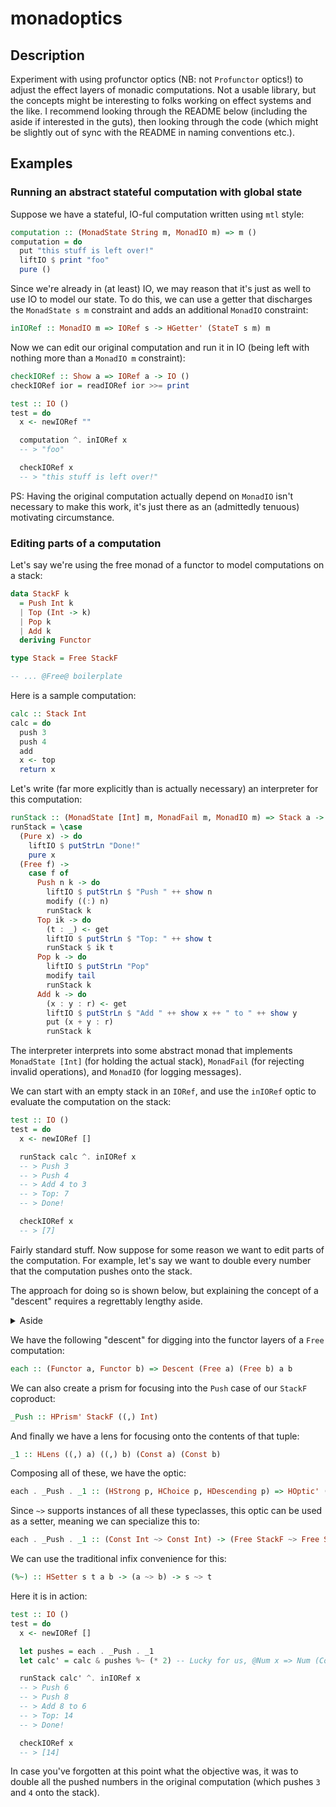 # monadoptics

## Description
Experiment with using profunctor optics (NB: not `Profunctor` optics!) to adjust the effect layers of monadic computations. Not a usable library, but the concepts might be interesting to folks working on effect systems and the like. I recommend looking through the README below (including the aside if interested in the guts), then looking through the code (which might be slightly out of sync with the README in naming conventions etc.).

## Examples

### Running an abstract stateful computation with global state

Suppose we have a stateful, IO-ful computation written using `mtl` style:

```hs
computation :: (MonadState String m, MonadIO m) => m ()
computation = do
  put "this stuff is left over!"
  liftIO $ print "foo"
  pure ()
```

Since we're already in (at least) IO, we may reason that it's just as well to use IO to model our state. To do this, we can use a getter that discharges the `MonadState s m` constraint and adds an additional `MonadIO` constraint:

```hs
inIORef :: MonadIO m => IORef s -> HGetter' (StateT s m) m
```

Now we can edit our original computation and run it in IO (being left with nothing more than a `MonadIO m` constraint):

```hs
checkIORef :: Show a => IORef a -> IO ()
checkIORef ior = readIORef ior >>= print

test :: IO ()
test = do
  x <- newIORef ""

  computation ^. inIORef x
  -- > "foo"

  checkIORef x
  -- > "this stuff is left over!"
```

PS: Having the original computation actually depend on `MonadIO` isn't necessary to make this work, it's just there as an (admittedly tenuous) motivating circumstance.

### Editing parts of a computation

Let's say we're using the free monad of a functor to model computations on a stack:

```hs
data StackF k
  = Push Int k
  | Top (Int -> k)
  | Pop k
  | Add k
  deriving Functor

type Stack = Free StackF

-- ... @Free@ boilerplate
```

Here is a sample computation:

```hs
calc :: Stack Int
calc = do
  push 3
  push 4
  add
  x <- top
  return x
```

Let's write (far more explicitly than is actually necessary) an interpreter for this computation:

```hs
runStack :: (MonadState [Int] m, MonadFail m, MonadIO m) => Stack a -> m a
runStack = \case
  (Pure x) -> do
    liftIO $ putStrLn "Done!"
    pure x
  (Free f) ->
    case f of
      Push n k -> do
        liftIO $ putStrLn $ "Push " ++ show n
        modify ((:) n)
        runStack k
      Top ik -> do
        (t : _) <- get
        liftIO $ putStrLn $ "Top: " ++ show t
        runStack $ ik t
      Pop k -> do
        liftIO $ putStrLn "Pop"
        modify tail
        runStack k
      Add k -> do
        (x : y : r) <- get
        liftIO $ putStrLn $ "Add " ++ show x ++ " to " ++ show y
        put (x + y : r)
        runStack k
```

The interpreter interprets into some abstract monad that implements `MonadState [Int]` (for holding the actual stack), `MonadFail` (for rejecting invalid operations), and `MonadIO` (for logging messages).

We can start with an empty stack in an `IORef`, and use the `inIORef` optic to evaluate the computation on the stack:

```hs
test :: IO ()
test = do
  x <- newIORef []

  runStack calc ^. inIORef x
  -- > Push 3
  -- > Push 4
  -- > Add 4 to 3
  -- > Top: 7
  -- > Done!

  checkIORef x
  -- > [7]
```

Fairly standard stuff. Now suppose for some reason we want to edit parts of the computation. For example, let's say we want to double every number that the computation pushes onto the stack.

The approach for doing so is shown below, but explaining the concept of a "descent" requires a regrettably lengthy aside.

<details><summary>Aside</summary>

#### Traversable ~monad~ functor transformers

One way to think about a computation in the free monad is as a "list" of functor layers. The layers are built up by recursively composing a coproduct of functors (our `StackF` type) with itself, and at the "bottommost" layer lies the identity functor.

You can envision an analogy with a standard list where the elements are a sum type. The list is built up by recursively tupling together elements from the sum type, with a unit element terminating the list. Of course the analogy only works up to a point: precisely the point where composition of functors differs from tupling of elements.

Now, standard lists are traversable "with respect to tupling" (as are many other containers). This is witnessed by their instance of the `Traversable` typeclass:

```hs
class Functor t => Traversable t
  where
  traverse :: Applicative f => (a -> f b) -> (t a -> f (t b))
```

Wherefore the "with respect to tupling" qualifer? It is from the mention of the `Applicative` typeclass, shown below with the tupling revealed by uncurrying [1]:

```hs
class Functor f => Applicative f
  where
  pure :: a -> f a
  liftA2 :: ((a, b) -> c) -> ((f a, f b) -> f c)
```

So there is an analogy between lists (the free "monoid of tupling") and the free monad (the free "monoid of layering").

Since lists are traversable "with respect to tupling", might it be the case that the free monad is traversable "with respect to layering"?

To answer this question, we must cook up a class analogous to `Traversable` that represents traversability with respect to layering. In turn, this task demands that we find an appropriate substitute for the `Applicative` typeclass `Traversable` refers to. What `Applicative` is to tupling, the new class must be to layering.

Let's first remember that what we are layering is functors `* -> *`, whereas what we tuple is proper types `*`. Keeping this in mind, here is an appropriately "elevated" substitute for the `Functor` superclass of `Applicative`:

```hs
type f ~> g = forall x. f x -> g x -- [2]

-- [3]
class HFunctor f
  where
  hfmap :: (Functor a, Functor b) => (a ~> b) -> f a ~> f b
```

Here then is our `Composeative` class, which describes "~monad~ functor transformers" that are to functor composition what `Applicative` is to tupling:

```hs
type (:.:) = Compose

-- [4]
class HFunctor t => Composeative t
  where
  lift :: Functor f => f ~> t f
  collect :: (Functor f, Functor g, Functor h) => (f :.: g ~> h) -> (t f :.: t g ~> t h)
```

Ignoring the functor constraints, perhaps you can see the analogy to the types of `pure` and `liftA2` in the explicitly tupled `Applicative` typeclass.

Now we can return to traversability in layers. Here is a `Descendable` typeclass that shows what it means for a functor transformer to be traversable in the layers it "contains":

```hs
class HFunctor t => Descendable t
  where
  descend :: (Composeative f, Functor a, Functor b) => (a ~> f b) -> (t a ~> f (t b))
```

Once again, you might notice here how this rhymes with the type of `traverse`.

So finally we ask ourselves: is `Free :: (* -> *) -> * -> *` `Descendable` in the functor layers it "contains"? And the answer is yes (look through the codebase for the implementation).

An example of a `Composeative` monad transformer we might consider is `StateT s :: (* -> *) -> * -> *`. Thus one useful specialization of `descend` might be:

```hs
descend :: (f ~> StateT s f) -> Free f ~> StateT s (Free f)
```

This allows us to splice access to state into each layer of our computation `Free f a`, and end up with a stateful computation of the form `s -> Free f (a, s)`. The overall computation depends on an initial state, and terminates with a result and a final state, having evaluated all state transitions grafted onto the intermediate layers.

I suspect (but haven't had the time or motivation to extensively investigate) that a lot of the monad transformers we work with day to day are `Composeative`, or at the very least support an instance of a class similar to `Composeative` with heavier constraints than `Functor`.

#### Traversables and traversals, descendables and descents
In many profunctor optics library we have a notion of "traversals" (which represent a generalization of traversable instances) [5]:

```hs
type Bazaar a b t = forall f. Applicative f => (a -> f b) -> f t

class Traversing p
  where
  wander :: (s -> Bazaar a b t) -> p a b -> p s t

type Traversal s t a b = forall p. Traversing p => p a b -> p s t
```

Note that `Bazaar a b t` is equivalent to the following `FunList a b t` type for this purpose [6]:

```hs
data FunList a b t = Done t 
                   | More a (FunList a b (b -> t))
```

Because of various issues with higher rank quantification and impredicativity that start cropping up when we try to take `Bazaar` "one level up", we're going to work with `FunList` instead.

One way to think about `FunList`/`Bazaar` is that the `Traversable` typeclass is equivalent to:

```hs
class Functor t => Traversable t
  where
  traverse :: Applicative f => t a -> (a -> f b) -> f (t b)
  -- which is the same as
  traverse :: t a -> Bazaar a b (t b)
  -- which is the same as
  traverse :: t a -> FunList a b (t b)
```

Ok, good, so we know what the profunctor constraint for traversals is (`Traversing`), and we know a slight simplification of it (swap `Bazaar` for `FunList`). Let's find the appropriate "tupling to layering substitute" for `FunList` first.

By a sequence of reasoning that I won't get into here [7], I believe that what `FunList` is to tupling, the following `OnionList` is to layering:

```hs
-- Singleton natural numbers
data SNat n
  where
  SZ :: SNat Z
  SS :: SNat n -> SNat (S n)

-- @Onion n x@ is to layering functors what @Vec n x@ is to tupling elements
data Onion n f a
  where
  Core :: a -> Onion Z f a
  Layer :: f (Onion n f a) -> Onion (S n) f a

data OnionList a b t x
  where
  OnionList :: Onion n a r -> (Onion n b r -> t x) -> OnionList a b t x
```

Great, we know how to swap out the `Bazaar`/`FunList` now. Now to our equivalent of the `Traversing` profunctor class, which we imaginatively call `Descending`.

First we need a higher order profunctor typeclass:

```hs
class HProfunctor (p :: (* -> *) -> (* -> *) -> *)
  where
  hdimap :: (a' ~> a) -> (b ~> b') -> p a b -> p a' b'
```

Here is its subclass `Descending`, for which hopefully the similarities with `Traversing` are readily apparent:

```hs
class HProfunctor p => Descending p
  where
  spelunk :: (Functor s, Functor t, Functor a, Functor b) => (s ~> OnionList a b t) -> (p a b -> p s t)
```

And FINALLY we come to the point. Just as in "ground floor" profunctors we have traversals to generalize the `traverse` operation of traversable containers, in our monad optics library we have descents to generalize `descend`:

```hs
type Descent s t a b = forall p. Descending p => p a b -> p s t
```

Now to return to the poor `Free` monad computation we were discussing a lifetime ago. Just as there is an `each :: Traversal [a] [b] a b` optic for traversing lists, we can have an optic for traversing the layers of a `Free` computation.

```hs
each :: (Functor a, Functor b) => Descent (Free a) (Free b) a b
```

And this at last is the magic that enables the code snippet that follows. [8] [9]

---

[1]: In other words, to be an `Applicative f` is to be a lax monoidal functor from `Hask` under tupling to `Hask` under tupling. The `pure`, `liftA2` representation more closely aligns with the equivalent statement that an `Applicative f` is a monoid object with respect to Day convolution in the `(,)` tensor.

[2]: Ideally, we would bake the constraints describing the subcategory of functors into the `~>` type. Sadly, the various approaches I've tried for doing this (newtyping, GADT-ing, dictionary passing) are all extremely unergonomic.

[3]: The laws for this are just the functor laws. I've tried various approaches to recognize a single unified representation of functors in Haskell, but the seams of all the obvious approaches start to come apart at one point or another. The disadvantages of Haskell for this kind of programming are a topic of discussion for a different day.

[4]: Monoid with respect to appropriate Day convolution/lax monoidal functor again. Once again, difficult to unify in Haskell what is mathematically a single concept.

[5]: This is a somewhat roundabout way of expressing traversals; a more direct representation probably involves something like a model of finitary containers. Unfortunately modeling finitary containers in Haskell is hard enough at the ground floor, so this approximation will have to do for the purposes of this exploratory post.

[6]: https://bartoszmilewski.com/2018/10/12/trading-funlists-at-a-bazaar-with-yoneda/

[7]: Because it is embarassingly vague, ask me if you're interested

[8]:
  The story for all the other families of optics is not explained here, but they align more closely with the standard story of an optic being a function parametric over a family of Tambara modules for some act (e.g. the act for the profunctor subclass ).

  I wanted to explain traversals in more detail because the painfulness of dealing with a weird dependently typed representation of finitary containers forced me into copying the `wander` approach that I don't understand the theoretical basis of. So this only works to the extent that `Descending` appropriately imitates the `Traversing` typeclass: what extent that is you can judge for yourself.

  I'm nevertheless fairly confident that given a typesystem more suited to the task, I could model the `Descending` class as a family of Tambara modules over an appropriate monoidal act (in fact we might already consider `Onion :: Nat -> [[Hask, Hask], [Hask, Hask]]` to be a polynomial "container" of a trivial shape).

[9]: The happy accident in the category of sets where profunctors suited for traversals are automatically suited for prisms and lenses doesn't occur here, because the endofunctor category has *three* interesting tensors instead of two.

---

</details>

We have the following "descent" for digging into the functor layers of a `Free` computation:

```hs
each :: (Functor a, Functor b) => Descent (Free a) (Free b) a b
```

We can also create a prism for focusing into the `Push` case of our `StackF` coproduct:

```hs
_Push :: HPrism' StackF ((,) Int)
```

And finally we have a lens for focusing onto the contents of that tuple:

```hs
_1 :: HLens ((,) a) ((,) b) (Const a) (Const b)
```

Composing all of these, we have the optic:

```hs
each . _Push . _1 :: (HStrong p, HChoice p, HDescending p) => HOptic' (Free StackF) (Const Int)
```

Since `~>` supports instances of all these typeclasses, this optic can be used as a setter, meaning we can specialize this to:

```hs
each . _Push . _1 :: (Const Int ~> Const Int) -> (Free StackF ~> Free StackF)
```

We can use the traditional infix convenience for this:

```hs
(%~) :: HSetter s t a b -> (a ~> b) -> s ~> t
```

Here it is in action:

```hs
test :: IO ()
test = do
  x <- newIORef []

  let pushes = each . _Push . _1
  let calc' = calc & pushes %~ (* 2) -- Lucky for us, @Num x => Num (Const x)@!

  runStack calc' ^. inIORef x
  -- > Push 6
  -- > Push 8
  -- > Add 8 to 6
  -- > Top: 14
  -- > Done!

  checkIORef x
  -- > [14]
```

In case you've forgotten at this point what the objective was, it was to double all the pushed numbers in the original computation (which pushes `3` and `4` onto the stack).
